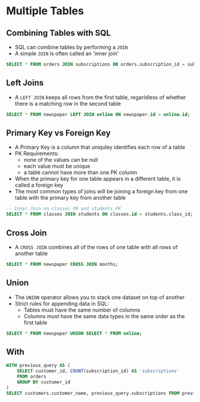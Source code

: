 # Multiple Tables

## Combining Tables with SQL

- SQL can combine tables by performing a `JOIN`
- A simple `JOIN` is often called an 'inner join'

```sql
SELECT * FROM orders JOIN subscriptions ON orders.subscription_id = subscriptions.subscription_id WHERE description = 'Fashion Magazine';
```

## Left Joins

- A `LEFT JOIN` keeps all rows from the first table, regarldless of whether there is a matching row in the second table

```sql
SELECT * FROM newspaper LEFT JOIN online ON newspaper.id = online.id;
```

## Primary Key vs Foreign Key

- A Primary Key is a column that uniquley identifies each row of a table
- PK Requirements:
    - none of the values can be null
    - each value must be unique
    - a table cannot have more than one PK column
- When the primary key for one table appears in a different table, it is called a foreign key
- The most common types of joins will be joining a foreign key from one table with the primary key from another table

```sql
-- Inner Join on classes PK and students FK
SELECT * FROM classes JOIN students ON classes.id = students.class_id;
```

## Cross Join

- A `CROSS JOIN` combines all of the rows of one table with all rows of another table

```sql
SELECT * FROM newspaper CROSS JOIN months;
```

## Union

- The `UNION` operator allows you to stack one dataset on top of another
- Strict rules for appending data in SQL:
    - Tables must have the same number of columns
    - Columns must have the same data types in the same order as the first table

```sql
SELECT * FROM newspaper UNION SELECT * FROM online;
```

## With

```sql
WITH previous_query AS (
    SELECT customer_id, COUNT(subscription_id) AS 'subscriptions'
    FROM orders
    GROUP BY customer_id
)
SELECT customers.customer_name, previous_query.subscriptions FROM previous_query JOIN customers ON customers.customer_id = previous_query.customer_id;
```